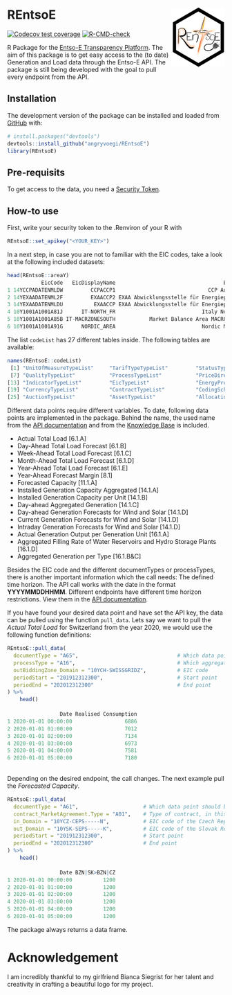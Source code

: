 # REntsoE  <img src="man/figures/Logo.png" align="right" height="138">

<!-- badges: start -->
[![Codecov test coverage](https://codecov.io/gh/angryvoegi/REntsoE/branch/master/graph/badge.svg)](https://app.codecov.io/gh/angryvoegi/REntsoE?branch=master)
[![R-CMD-check](https://github.com/angryvoegi/REntsoE/actions/workflows/R-CMD-check.yaml/badge.svg)](https://github.com/angryvoegi/REntsoE/actions/workflows/R-CMD-check.yaml)
<!-- badges: end -->

R Package for the [Entso-E Transparency Platform](https://transparency.entsoe.eu/). 
The aim of this package is to get easy access to the (to date) Generation and Load data through the Entso-E API. 
The package is still being developed with the goal to pull every endpoint from the API.

## Installation

The development version of the package can be installed and loaded from
[GitHub](https://github.com/) with:

``` r
# install.packages("devtools")
devtools::install_github("angryvoegi/REntsoE")
library(REntsoE)
```

## Pre-requisits

To get access to the data, you need a [Security Token](https://transparency.entsoe.eu/content/static_content/Static%20content/web%20api/Guide.html#_authentication_and_authorisation).

## How-to use

First, write your security token to the .Renviron of your R with 

```r
REntsoE::set_apikey("<YOUR_KEY>")
```

In a next step, in case you are not to familiar with the EIC codes, take a look at the following included datasets:

```r
head(REntsoE::areaY)
           EicCode   EicDisplayName                                   EicLongName EicParent EicResponsibleParty EicStatus MarketParticipantPostalCode MarketParticipantIsoCountryCode MarketParticipantVatCode                                                             EicTypeFunctionList type
1 14YCCPADATENMLDW         CCPACCP1                              CCP Austria GmbH                                  Active                                                                                   NA                                        Bidding Zone, Balance Group, Market Area    Y
2 14YEXAADATENML2F         EXAACCP2 EXAA Abwicklungsstelle für Energieprodukte AG                                  Active                                                                                   NA                                                      Market Area, Balance Group    Y
3 14YEXAADATENMLDU          EXAACCP EXAA Abwicklungsstelle für Energieprodukte AG                                  Active                                                                                   NA                                        Balance Group, Bidding Zone, Market Area    Y
4 10Y1001A1001A81J      IT-NORTH_FR                            Italy North_France                                  Active                                                                                   NA                                                                    Bidding Zone    Y
5 10Y1001A1001A85B IT-MACRZONESOUTH           Market Balance Area MACROZONE SOUTH                                  Active                                                                                   NA                                                                 Scheduling Area    Y
6 10Y1001A1001A91G      NORDIC_AREA                            Nordic Market Area                                  Active                                                                                   NA Outage Coordination Region, LFC Block, Capacity Calculation Region, Market Area    Y             
```

The list `codeList` has 27 different tables inside. The following tables are available:

```r
names(REntsoE::codeList)
 [1] "UnitOfMeasureTypeList"     "TarifTypeTypeList"         "StatusTypeList"            "RoleTypeList"              "RightsTypeList"            "ReasonCodeTypeList"       
 [7] "QualityTypeList"           "ProcessTypeList"           "PriceDirectionTypeList"    "PriceCategoryTypeList"     "PaymentTermsTypeList"      "ObjectAggregationTypeList"
[13] "IndicatorTypeList"         "EicTypeList"               "EnergyProductTypeList"     "DocumentTypeList"          "DirectionTypeList"         "CurveTypeList"            
[19] "CurrencyTypeList"          "ContractTypeList"          "CodingSchemeTypeList"      "ClassificationTypeList"    "CategoryTypeList"          "BusinessTypeList"         
[25] "AuctionTypeList"           "AssetTypeList"             "AllocationModeTypeList"  
```

Different data points require different variables. To date, following data points are implemented in the package. Behind the name, the used name from the [API documentation](https://transparency.entsoe.eu/content/static_content/Static%20content/web%20api/Guide.html#_load_domain) and from the [Knowledge Base](https://transparency.entsoe.eu/content/static_content/Static%20content/knowledge%20base/knowledge%20base.html) is included.

-  Actual Total Load [6.1.A]                
-  Day-Ahead Total Load Forecast [6.1.B]
-  Week-Ahead Total Load Forecast [6.1.C]
-  Month-Ahead Total Load Forecast [6.1.D]
-  Year-Ahead Total Load Forecast [6.1.E]
-  Year-Ahead Forecast Margin [8.1]
-  Forecasted Capacity [11.1.A]
-  Installed Generation Capacity Aggregated [14.1.A]
-  Installed Generation Capacity per Unit [14.1.B]
-  Day-ahead Aggregated Generation [14.1.C]
-  Day-ahead Generation Forecasts for Wind and Solar [14.1.D]
-  Current Generation Forecasts for Wind and Solar [14.1.D]
-  Intraday Generation Forecasts for Wind and Solar [14.1.D]
-  Actual Generation Output per Generation Unit [16.1.A]
-  Aggregated Filling Rate of Water Reservoirs and Hydro Storage Plants [16.1.D]
-  Aggregated Generation per Type [16.1.B&C]

Besides the EIC code and the different documentTypes or processTypes, there is another important information which the call needs: The defined time horizon.
The API call works with the date in the format **YYYYMMDDHHMM**. Different endpoints have different time horizon restrictions. View them in the [API documentation](https://transparency.entsoe.eu/content/static_content/Static%20content/web%20api/Guide.html#_load_domain).

If you have found your desired data point and have set the API key, the data can be pulled using the function `pull_data`.
Lets say we want to pull the *Actual Total Load* for Switzerland from the year 2020, we would use the following function definitions:

```r
REntsoE::pull_data(
  documentType = "A65",                                # Which data point should be pulled
  processType = "A16",                                 # Which aggregation method
  outBiddingZone_Domain = "10YCH-SWISSGRIDZ",          # EIC code
  periodStart = "201912312300",                        # Start point
  periodEnd = "202012312300"                           # End point
) %>%
    head()
    
                 Date Realised Consumption
1 2020-01-01 00:00:00                 6886
2 2020-01-01 01:00:00                 7012
3 2020-01-01 02:00:00                 7134
4 2020-01-01 03:00:00                 6973
5 2020-01-01 04:00:00                 7581
6 2020-01-01 05:00:00                 7180
    
```

Depending on the desired endpoint, the call changes. The next example pull the *Forecasted Capacity*.

```r
REntsoE::pull_data(
  documentType = "A61",                     # Which data point should be pulled
  contract_MarketAgreement.Type = "A01",    # Type of contract, in this case daily
  in_Domain = "10YCZ-CEPS-----N",           # EIC code of the Czech Republic
  out_Domain = "10YSK-SEPS-----K",          # EIC code of the Slovak Republic
  periodStart = "201912312300",             # Start point
  periodEnd = "202012312300"                # End point
) %>%
    head()

                 Date BZN|SK>BZN|CZ
1 2020-01-01 00:00:00          1200
2 2020-01-01 01:00:00          1200
3 2020-01-01 02:00:00          1200
4 2020-01-01 03:00:00          1200
5 2020-01-01 04:00:00          1200
6 2020-01-01 05:00:00          1200    
```

The package always returns a data frame.

# Acknowledgement

I am incredibly thankful to my girlfriend Bianca Siegrist for her talent and creativity in crafting a beautiful logo for my project. 
